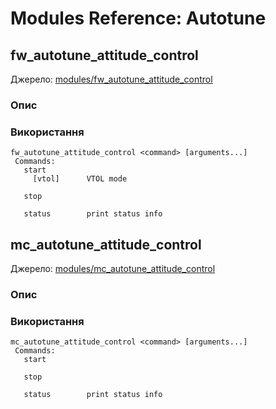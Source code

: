 # Modules Reference: Autotune

## fw_autotune_attitude_control
Джерело: [modules/fw_autotune_attitude_control](https://github.com/PX4/PX4-Autopilot/tree/release/1.15/src/modules/fw_autotune_attitude_control)


### Опис


<a id="fw_autotune_attitude_control_usage"></a>

### Використання
```
fw_autotune_attitude_control <command> [arguments...]
 Commands:
   start
     [vtol]      VTOL mode

   stop

   status        print status info
```
## mc_autotune_attitude_control
Джерело: [modules/mc_autotune_attitude_control](https://github.com/PX4/PX4-Autopilot/tree/release/1.15/src/modules/mc_autotune_attitude_control)


### Опис


<a id="mc_autotune_attitude_control_usage"></a>

### Використання
```
mc_autotune_attitude_control <command> [arguments...]
 Commands:
   start

   stop

   status        print status info
```
